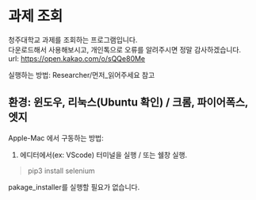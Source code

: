 # 과제 조회
청주대학교 과제를 조회하는 프로그램입니다.  
다운로드해서 사용해보시고, 개인톡으로 오류를 알려주시면 정말 감사하겠습니다.  
url: https://open.kakao.com/o/sQQe80Me  
  
실행하는 방법: Researcher/먼저_읽어주세요 참고  
  
환경: 윈도우, 리눅스(Ubuntu 확인) / 크롬, 파이어폭스, 엣지  
----------------------------------------------------------------------------
Apple-Mac 에서 구동하는 방법:  
1. 에디터에서(ex: VScode) 터미널을 실행 / 또는 쉘창 실행.
> pip3 install selenium
  
pakage_installer를 실행할 필요가 없습니다.
